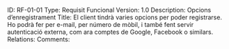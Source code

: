 ID: RF-01-01
Type: Requisit Funcional
Version: 1.0
Description: Opcions d’enregistrament
Title: El client tindrà varies opcions per poder registrarse. Ho podrà fer per e-mail, per número de mòbil, i també fent servir autenticació externa, com ara comptes de Google, Facebook o similars.
Relations: 
Comments:
